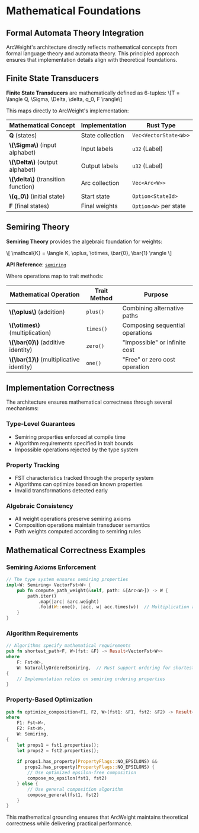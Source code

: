 # Mathematical Foundations

## Formal Automata Theory Integration

ArcWeight's architecture directly reflects mathematical concepts from formal language theory and automata theory. This principled approach ensures that implementation details align with theoretical foundations.

## Finite State Transducers

**Finite State Transducers** are mathematically defined as 6-tuples:
\\[T = \langle Q, \Sigma, \Delta, \delta, q_0, F \rangle\\]

This maps directly to ArcWeight's implementation:

| Mathematical Concept | Implementation | Rust Type |
|---------------------|----------------|-----------|
| **Q** (states) | State collection | `Vec<VectorState<W>>` |
| **\\(\Sigma\\)** (input alphabet) | Input labels | `u32` (Label) |
| **\\(\Delta\\)** (output alphabet) | Output labels | `u32` (Label) |
| **\\(\delta\\)** (transition function) | Arc collection | `Vec<Arc<W>>` |
| **\\(q_0\\)** (initial state) | Start state | `Option<StateId>` |
| **F** (final states) | Final weights | `Option<W>` per state |

## Semiring Theory

**Semiring Theory** provides the algebraic foundation for weights:

\\[ \mathcal{K} = \langle K, \oplus, \otimes, \bar{0}, \bar{1} \rangle \\]

**API Reference**: [`semiring`](https://docs.rs/arcweight/latest/arcweight/semiring/)

Where operations map to trait methods:

| Mathematical Operation | Trait Method | Purpose |
|----------------------|--------------|---------|
| **\\(\oplus\\)** (addition) | `plus()` | Combining alternative paths |
| **\\(\otimes\\)** (multiplication) | `times()` | Composing sequential operations |
| **\\(\bar{0}\\)** (additive identity) | `zero()` | "Impossible" or infinite cost |
| **\\(\bar{1}\\)** (multiplicative identity) | `one()` | "Free" or zero cost operation |

## Implementation Correctness

The architecture ensures mathematical correctness through several mechanisms:

### Type-Level Guarantees

- Semiring properties enforced at compile time
- Algorithm requirements specified in trait bounds
- Impossible operations rejected by the type system

### Property Tracking

- FST characteristics tracked through the property system
- Algorithms can optimize based on known properties
- Invalid transformations detected early

### Algebraic Consistency

- All weight operations preserve semiring axioms
- Composition operations maintain transducer semantics
- Path weights computed according to semiring rules

## Mathematical Correctness Examples

### Semiring Axioms Enforcement

```rust
// The type system ensures semiring properties
impl<W: Semiring> VectorFst<W> {
    pub fn compute_path_weight(&self, path: &[Arc<W>]) -> W {
        path.iter()
            .map(|arc| &arc.weight)
            .fold(W::one(), |acc, w| acc.times(w))  // Multiplication along path
    }
}
```

### Algorithm Requirements

```rust
// Algorithms specify mathematical requirements
pub fn shortest_path<F, W>(fst: &F) -> Result<VectorFst<W>>
where
    F: Fst<W>,
    W: NaturallyOrderedSemiring,  // Must support ordering for shortest path
{
    // Implementation relies on semiring ordering properties
}
```

### Property-Based Optimization

```rust
pub fn optimize_composition<F1, F2, W>(fst1: &F1, fst2: &F2) -> Result<VectorFst<W>>
where
    F1: Fst<W>,
    F2: Fst<W>,
    W: Semiring,
{
    let props1 = fst1.properties();
    let props2 = fst2.properties();
    
    if props1.has_property(PropertyFlags::NO_EPSILONS) && 
       props2.has_property(PropertyFlags::NO_EPSILONS) {
        // Use optimized epsilon-free composition
        compose_no_epsilon(fst1, fst2)
    } else {
        // Use general composition algorithm
        compose_general(fst1, fst2)
    }
}
```

This mathematical grounding ensures that ArcWeight maintains theoretical correctness while delivering practical performance.